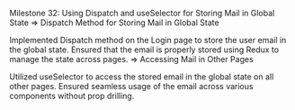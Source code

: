 Milestone 32: Using Dispatch and useSelector for Storing Mail in Global State 
=> Dispatch Method for Storing Mail in Global State

Implemented Dispatch method on the Login page to store the user email in the global state.
Ensured that the email is properly stored using Redux to manage the state across pages.
=> Accessing Mail in Other Pages

Utilized useSelector to access the stored email in the global state on all other pages.
Ensured seamless usage of the email across various components without prop drilling.